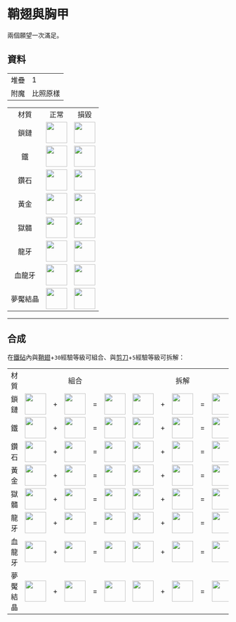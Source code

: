 # 鞘翅與胸甲
兩個願望一次滿足。

## 資料
<table>
    <tr><td align="end">堆疊</td><td>1</td></tr>
    <tr><td align="end">附魔</td><td>比照原樣</td></tr>
</table>
<table>
    <tr><td align="center">材質</td><td align="center">正常</td><td align="center">損毀</td></tr>
    <tr><td align="center">鎖鏈</td><td><img src="https://i.imgur.com/tjvHeKd.png" height="48"/></td><td><img src="https://i.imgur.com/PEpbgK0.png" height="48"/></td></tr>
    <tr><td align="center">鐵</td><td><img src="https://i.imgur.com/VnhOHFM.png" height="48"/></td><td><img src="https://i.imgur.com/N4ARs3V.png" height="48"/></td></tr>
    <tr><td align="center">鑽石</td><td><img src="https://i.imgur.com/KZYOKl1.png" height="48"/></td><td><img src="https://i.imgur.com/YglxPVa.png" height="48"/></td></tr>
    <tr><td align="center">黃金</td><td><img src="https://i.imgur.com/GLHjTnS.png" height="48"/></td><td><img src="https://i.imgur.com/NG4KYcV.png" height="48"/></td></tr>
    <tr><td align="center">獄髓</td><td><img src="https://i.imgur.com/kB21dNs.png" height="48"/></td><td><img src="https://i.imgur.com/NJMG6Gd.png" height="48"/></td></tr>
    <tr><td align="center">龍牙</td><td><img src="https://i.imgur.com/1SQ4Zxt.png" height="48"/></td><td><img src="https://i.imgur.com/hic5Fgp.png" height="48"/></td></tr>
    <tr><td align="center">血龍牙</td><td><img src="https://i.imgur.com/J0ski7T.png" height="48"/></td><td><img src="https://i.imgur.com/EDLvJ9H.png" height="48"/></td></tr>
    <tr><td align="center">夢魘結晶</td><td><img src="https://i.imgur.com/TZh4Evw.png" height="48"/></td><td><img src="https://i.imgur.com/uRalRs5.png" height="48"/></td></tr>
</table>

---

## 合成
在[鐵砧](https://minecraft.fandom.com/zh/wiki/铁砧)內與[鞘翅](https://minecraft.fandom.com/zh/wiki/鞘翅)+`30`經驗等級可組合、與[剪刀](https://minecraft.fandom.com/zh/wiki/剪刀)+`5`經驗等級可拆解：  

<table>
    <tr><td align="center">材質</td><td align="center" colspan="5">組合</td><td align="center" colspan="5">拆解</td></tr>
    <tr><td align="center">鎖鏈</td><td><img src="https://i.imgur.com/QAdQcVB.png" height="48"/></td><td>+</td><td><img src="https://i.imgur.com/E4LgClR.png" height="48"/></td><td>=</td><td><img src="https://i.imgur.com/tjvHeKd.png" height="48"/></td><td><img src="https://i.imgur.com/tjvHeKd.png" height="48"/></td><td>+</td><td><img src="https://i.imgur.com/BE6Ildb.png" height="48"/></td><td>=</td><td><img src="https://i.imgur.com/QAdQcVB.png" height="48"/></td></tr>
    <tr><td align="center">鐵</td><td><img src="https://i.imgur.com/zvxeNVq.png" height="48"/></td><td>+</td><td><img src="https://i.imgur.com/E4LgClR.png" height="48"/></td><td>=</td><td><img src="https://i.imgur.com/VnhOHFM.png" height="48"/></td><td><img src="https://i.imgur.com/VnhOHFM.png" height="48"/></td><td>+</td><td><img src="https://i.imgur.com/BE6Ildb.png" height="48"/></td><td>=</td><td><img src="https://i.imgur.com/zvxeNVq.png" height="48"/></td></tr>
    <tr><td align="center">鑽石</td><td><img src="https://i.imgur.com/pNW3Sfx.png" height="48"/></td><td>+</td><td><img src="https://i.imgur.com/E4LgClR.png" height="48"/></td><td>=</td><td><img src="https://i.imgur.com/KZYOKl1.png" height="48"/></td><td><img src="https://i.imgur.com/KZYOKl1.png" height="48"/></td><td>+</td><td><img src="https://i.imgur.com/BE6Ildb.png" height="48"/></td><td>=</td><td><img src="https://i.imgur.com/pNW3Sfx.png" height="48"/></td></tr>
    <tr><td align="center">黃金</td><td><img src="https://i.imgur.com/D5bNpok.png" height="48"/></td><td>+</td><td><img src="https://i.imgur.com/E4LgClR.png" height="48"/></td><td>=</td><td><img src="https://i.imgur.com/GLHjTnS.png" height="48"/></td><td><img src="https://i.imgur.com/GLHjTnS.png" height="48"/></td><td>+</td><td><img src="https://i.imgur.com/BE6Ildb.png" height="48"/></td><td>=</td><td><img src="https://i.imgur.com/D5bNpok.png" height="48"/></td></tr>
    <tr><td align="center">獄髓</td><td><img src="https://i.imgur.com/SyXEziK.png" height="48"/></td><td>+</td><td><img src="https://i.imgur.com/E4LgClR.png" height="48"/></td><td>=</td><td><img src="https://i.imgur.com/kB21dNs.png" height="48"/></td><td><img src="https://i.imgur.com/kB21dNs.png" height="48"/></td><td>+</td><td><img src="https://i.imgur.com/BE6Ildb.png" height="48"/></td><td>=</td><td><img src="https://i.imgur.com/SyXEziK.png" height="48"/></td></tr>
    <tr><td align="center">龍牙</td><td><img src="https://i.imgur.com/A2lVkZG.png" height="48"/></td><td>+</td><td><img src="https://i.imgur.com/E4LgClR.png" height="48"/></td><td>=</td><td><img src="https://i.imgur.com/1SQ4Zxt.png" height="48"/></td><td><img src="https://i.imgur.com/1SQ4Zxt.png" height="48"/></td><td>+</td><td><img src="https://i.imgur.com/BE6Ildb.png" height="48"/></td><td>=</td><td><img src="https://i.imgur.com/A2lVkZG.png" height="48"/></td></tr>
    <tr><td align="center">血龍牙</td><td><img src="https://i.imgur.com/Z51McG5.png" height="48"/></td><td>+</td><td><img src="https://i.imgur.com/E4LgClR.png" height="48"/></td><td>=</td><td><img src="https://i.imgur.com/J0ski7T.png" height="48"/></td><td><img src="https://i.imgur.com/J0ski7T.png" height="48"/></td><td>+</td><td><img src="https://i.imgur.com/BE6Ildb.png" height="48"/></td><td>=</td><td><img src="https://i.imgur.com/Z51McG5.png" height="48"/></td></tr>
    <tr><td align="center">夢魘結晶</td><td><img src="https://i.imgur.com/CKid2Sf.png" height="48"/></td><td>+</td><td><img src="https://i.imgur.com/E4LgClR.png" height="48"/></td><td>=</td><td><img src="https://i.imgur.com/TZh4Evw.png" height="48"/></td><td><img src="https://i.imgur.com/TZh4Evw.png" height="48"/></td><td>+</td><td><img src="https://i.imgur.com/BE6Ildb.png" height="48"/></td><td>=</td><td><img src="https://i.imgur.com/CKid2Sf.png" height="48"/></td></tr>
</table>